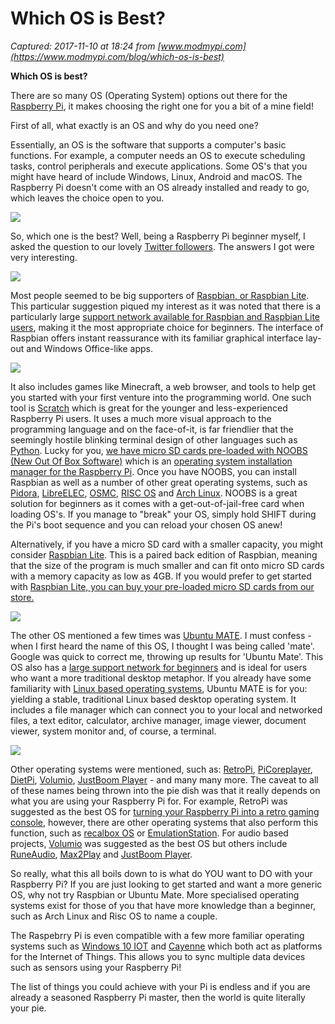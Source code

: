 # Which OS is Best?

_Captured: 2017-11-10 at 18:24 from [www.modmypi.com](https://www.modmypi.com/blog/which-os-is-best)_

**Which OS is best?**

There are so many OS (Operating System) options out there for the [Raspberry Pi](https://www.modmypi.com/raspberry-pi), it makes choosing the right one for you a bit of a mine field!

First of all, what exactly is an OS and why do you need one?

Essentially, an OS is the software that supports a computer's basic functions. For example, a computer needs an OS to execute scheduling tasks, control peripherals and execute applications. Some OS's that you might have heard of include Windows, Linux, Android and macOS. The Raspberry Pi doesn't come with an OS already installed and ready to go, which leaves the choice open to you.

![](https://www.modmypi.com/image/data/tutorials/which-os-is-best/which-os-is-best-1.jpg)

So, which one is the best? Well, being a Raspberry Pi beginner myself, I asked the question to our lovely [Twitter followers](https://twitter.com/ModMyPi). The answers I got were very interesting.

![](https://www.modmypi.com/image/data/tutorials/which-os-is-best/which-os-is-best-5.JPG)

Most people seemed to be big supporters of [Raspbian, or Raspbian Lite](https://www.raspberrypi.org/downloads/raspbian/). This particular suggestion piqued my interest as it was noted that there is a particularly large [support network available for Raspbian and Raspbian Lite users](https://www.raspbian.org/), making it the most appropriate choice for beginners. The interface of Raspbian offers instant reassurance with its familiar graphical interface lay-out and Windows Office-like apps.

![](https://www.modmypi.com/image/data/tutorials/which-os-is-best/which-os-is-best-3.png)

It also includes games like Minecraft, a web browser, and tools to help get you started with your first venture into the programming world. One such tool is [Scratch](https://scratch.mit.edu/) which is great for the younger and less-experienced Raspberry Pi users. It uses a much more visual approach to the programming language and on the face-of-it, is far friendlier that the seemingly hostile blinking terminal design of other languages such as [Python](https://www.python.org/). Lucky for you, [we have micro SD cards pre-loaded with NOOBS (New Out Of Box Software)](https://www.modmypi.com/16gb-micro-sd-sandisk-ultra-class-10-pre-loaded-with-noobs-official-card-and-adaptor) which is an [operating system installation manager for the Raspberry Pi](https://www.raspberrypi.org/downloads/noobs/). Once you have NOOBS, you can install Raspbian as well as a number of other great operating systems, such as [Pidora](http://pidora.ca/), [LibreELEC](https://libreelec.tv/), [OSMC](https://osmc.tv/), [RISC OS](https://www.riscosopen.org) and [Arch Linux](https://www.archlinux.org/). NOOBS is a great solution for beginners as it comes with a get-out-of-jail-free card when loading OS's. If you manage to "break" your OS, simply hold SHIFT during the Pi's boot sequence and you can reload your chosen OS anew!

Alternatively, if you have a micro SD card with a smaller capacity, you might consider [Raspbian Lite](http://www.raspberrypi.org/downloads/raspbian/). This is a paired back edition of Raspbian, meaning that the size of the program is much smaller and can fit onto micro SD cards with a memory capacity as low as 4GB. If you would prefer to get started with [Raspbian Lite, you can buy your pre-loaded micro SD cards from our store.](https://www.modmypi.com/4gb-micro-sd-sandisk-class-4-pre-loaded-with-raspbian-lite)

![](https://www.modmypi.com/image/data/tutorials/which-os-is-best/which-os-is-best-6.png)

The other OS mentioned a few times was [Ubuntu MATE](https://ubuntu-mate.org/). I must confess - when I first heard the name of this OS, I thought I was being called 'mate'. Google was quick to correct me, throwing up results for 'Ubuntu Mate'. This OS also has a [large support network for beginners](https://ubuntu-mate.org/community/) and is ideal for users who want a more traditional desktop metaphor. If you already have some familiarity with [Linux based operating systems](https://www.linux.org/), Ubuntu MATE is for you: yielding a stable, traditional Linux based desktop operating system. It includes a file manager which can connect you to your local and networked files, a text editor, calculator, archive manager, image viewer, document viewer, system monitor and, of course, a terminal.

![](https://www.modmypi.com/image/data/tutorials/which-os-is-best/which-os-is-best-2.jpg)

Other operating systems were mentioned, such as: [RetroPi](https://retropie.org.uk/), [PiCoreplayer](https://sites.google.com/site/picoreplayer/home), [DietPi](http://dietpi.com/), [Volumio](https://volumio.org/), [JustBoom Player](https://www.justboom.co/software/justboom-player/) - and many many more. The caveat to all of these names being thrown into the pie dish was that it really depends on what you are using your Raspberry Pi for. For example, RetroPi was suggested as the best OS for [turning your Raspberry Pi into a retro gaming console](https://www.modmypi.com/blog/how-to-convert-your-raspberry-pi-into-a-retro-gaming-console-2016), however, there are other operating systems that also perform this function, such as [recalbox OS](https://www.recalbox.com/) or [EmulationStation](http://www.emulationstation.org/). For audio based projects, [Volumio](https://volumio.org/) was suggested as the best OS but others include [RuneAudio](http://www.runeaudio.com/), [Max2Play](https://www.max2play.com/en/) and [JustBoom Player](https://www.justboom.co/software/justboom-player/).

So really, what this all boils down to is what do YOU want to DO with your Raspberry Pi? If you are just looking to get started and want a more generic OS, why not try Raspbian or Ubuntu Mate. More specialised operating systems exist for those of you that have more knowledge than a beginner, such as Arch Linux and Risc OS to name a couple.

The Raspebrry Pi is even compatible with a few more familiar operating systems such as [Windows 10 IOT](https://developer.microsoft.com/en-us/windows/iot) and [Cayenne](https://mydevices.com/) which both act as platforms for the Internet of Things. This allows you to sync multiple data devices such as sensors using your Raspberry Pi!

The list of things you could achieve with your Pi is endless and if you are already a seasoned Raspberry Pi master, then the world is quite literally your pie.
